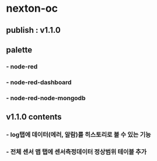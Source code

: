 # nexton-oc

## publish : v1.1.0

## palette
### - node-red
### - node-red-dashboard
### - node-red-node-mongodb

## v1.1.0 contents
### - log탭에 데이터(에러, 알람)를 히스토리로 볼 수 있는 기능
### - 전체 센서 맵 탭에 센서측정데이터 정상범위 테이블 추가
